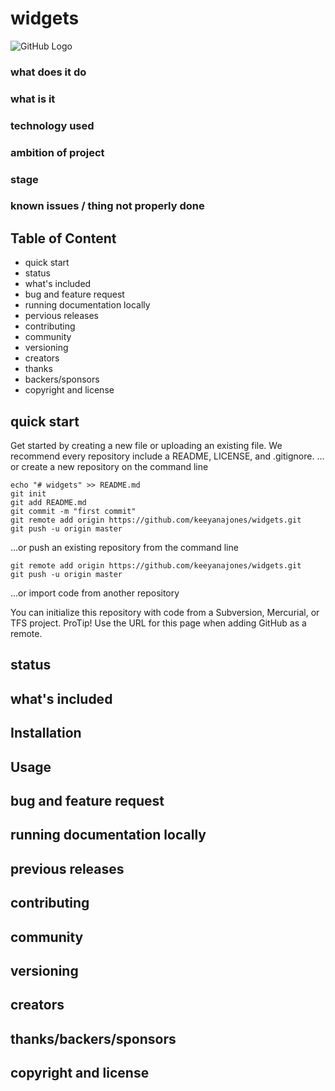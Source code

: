 # widgets
![GitHub Logo](/images/logo.png)

### what does it do

### what is it

### technology used

### ambition of project

### stage

### known issues / thing not properly done 

## Table of Content
- quick start
- status
- what's included
- bug and feature request
- running documentation locally
- pervious releases
- contributing
- community 
- versioning
- creators
- thanks
- backers/sponsors
- copyright and license

## quick start
Get started by creating a new file or uploading an existing file. We recommend every repository include a README, LICENSE, and .gitignore.
…or create a new repository on the command line

```
echo "# widgets" >> README.md
git init
git add README.md
git commit -m "first commit"
git remote add origin https://github.com/keeyanajones/widgets.git
git push -u origin master                
```

…or push an existing repository from the command line
```
git remote add origin https://github.com/keeyanajones/widgets.git
git push -u origin master
```

…or import code from another repository

You can initialize this repository with code from a Subversion, Mercurial, or TFS project.
ProTip! Use the URL for this page when adding GitHub as a remote. 

## status

## what's included

## Installation
    
## Usage
    
## bug and feature request

## running documentation locally

## previous releases

## contributing

## community
 
## versioning

## creators

## thanks/backers/sponsors
 
## copyright and license 
 
